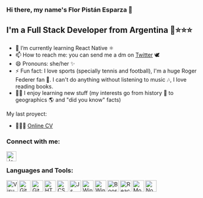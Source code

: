 ### Hi there, my name's Flor Pistán Esparza 👋

## I'm a Full Stack Developer from Argentina 💙⭐⭐⭐


- 🌱 I’m currently learning React Native ⚛
- 📫 How to reach me: you can send me a dm on [Twitter](https://linkedin.com/in/florpistan) 🕊
- 😄 Pronouns: she/her ✨
- ⚡ Fun fact: I love sports (specially tennis and football), I'm a huge Roger Federer fan 🎾. I can't do anything without listening to music 🎶, I love reading books. 
- :woman_cartwheeling: I enjoy learning new stuff (my interests go from history 📁 to geographics 🌎 and "did you know" facts)

My last proyect:
- 👩🏻‍💻 [Online CV](https://florpistan-cv.vercell.app)



### Connect with me:

[<img align="left" alt="Jonathandyallo | LinkedIn" width="26px" src="https://www.vectorlogo.zone/logos/linkedin/linkedin-icon.svg" />][linkedin]

<br />


### Languages and Tools:

<img align="left" alt="Visual Studio Code" width="30px" src="https://www.vectorlogo.zone/logos/visualstudio_code/visualstudio_code-icon.svg"/>
<img align="left" alt="GitHub" width="30px" src="https://www.vectorlogo.zone/logos/github/github-tile.svg"/>
<img align="left" alt="Git" width=30px" src="https://www.vectorlogo.zone/logos/git-scm/git-scm-icon.svg"/>                           
<img align="left" alt="HTML5" width="30px" src="https://www.vectorlogo.zone/logos/w3_html5/w3_html5-icon.svg"/>
<img align="left" alt="CSS3" width="30px" src="https://www.logolynx.com/images/logolynx/s_0d/0d35ef6c8d4fdaf0590228404dc6448b.png"/>                                              <img align="left" alt="Js" width="30px" src="https://upload.wikimedia.org/wikipedia/commons/thumb/9/99/Unofficial_JavaScript_logo_2.svg/1200px-Unofficial_JavaScript_logo_2.svg.png"/>  
<img align="left" alt="Windows" width="30px" src="https://www.vectorlogo.zone/logos/typescriptlang/typescriptlang-icon.svg"/>
<img align="left" alt="Windows" width="30px" src="https://www.vectorlogo.zone/logos/microsoft/microsoft-icon.svg"/>
<img align="left" alt="Boostrap" width="30px" src="https://www.vectorlogo.zone/logos/getbootstrap/getbootstrap-icon.svg">
<img align="left" alt="React" width="30px" src="https://www.vectorlogo.zone/logos/reactjs/reactjs-icon.svg">
<img align="left" alt="MongoDB" width="30px" src="https://www.vectorlogo.zone/logos/mongodb/mongodb-icon.svg">
<img align="left" alt="NodeJS" width="30px" src="https://www.vectorlogo.zone/logos/nodejs/nodejs-icon.svg">

[twitter]: https://twitter.com/flopi_es
[instagram]: https://instagram.com/florpistan
[linkedin]: https://linkedin.com/in/florpistan
                                                                                                          
                                                                                          
